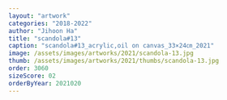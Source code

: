 ```yaml
---
layout: "artwork"
categories: "2018-2022"
author: "Jihoon Ha"
title: "scandola#13"
caption: "scandola#13_acrylic,oil on canvas_33×24㎝_2021"
image: /assets/images/artworks/2021/scandola-13.jpg
thumb: /assets/images/artworks/2021/thumbs/scandola-13.jpg
order: 3060
sizeScore: 02
orderByYear: 2021020
---
```

